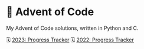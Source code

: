 # 🎄 Advent of Code
My Advent of Code solutions, written in Python and C.

🗓️ [2023: Progress Tracker](./2023/README.md)
🗓️ [2022: Progress Tracker](./2022/README.md)
